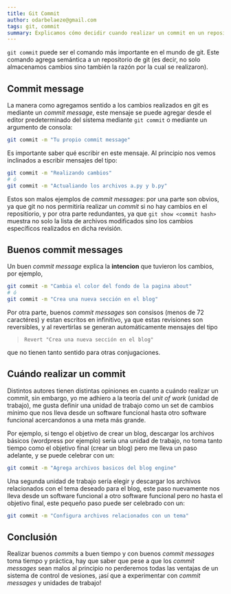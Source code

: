 ```yaml
---
title: Git Commit
author: odarbelaeze@gmail.com
tags: git, commit
summary: Explicamos cómo decidir cuando realizar un commit en un repositorio.
---
```


`git commit` puede ser el comando más importante en el mundo de git. Este
comando agrega semántica a un repositorio de git (es decir, no solo almacenamos
cambios sino también la razón por la cual se realizaron).

## Commit message

La manera como agregamos sentido a los cambios realizados en git es mediante
un _commit message_, este mensaje se puede agregar desde el editor predeterminado
del sistema mediante `git commit` o mediante un argumento de consola:

```bash
git commit -m "Tu propio commit message"
```

Es importante saber qué escribir en este mensaje. Al principio nos vemos
inclinados a escribir mensajes del tipo:

```bash
git commit -m "Realizando cambios"
# ó
git commit -m "Actualiando los archivos a.py y b.py"
```

Estos son malos ejemplos de _commit messages_: por una parte son obvios, ya
que git no nos permitiría realizar un _commit_ si no hay cambios en el
repositiorio, y por otra parte redundantes, ya que `git show <commit hash>`
muestra no solo la lista de archivos modificados sino los cambios específicos
realizados en dicha revisión.

## Buenos commit messages

Un buen _commit message_ explica la **intencion** que tuvieron los cambios, por
ejemplo,

```bash
git commit -m "Cambia el color del fondo de la pagina about"
# ó
git commit -m "Crea una nueva sección en el blog"
```

Por otra parte, buenos _commit messages_ son consisos (menos de 72 caractéres)
y estan escritos en infinitivo, ya que estas revisiones son reversibles, y al
revertirlas se generan automáticamente mensajes del tipo

> `Revert "Crea una nueva sección en el blog"`

que no tienen tanto sentido para otras conjugaciones.

## Cuándo realizar un commit

Distintos autores tienen distintas opiniones en cuanto a cuándo realizar un
commit, sin embargo, yo me adhiero a la teoría del _unit of work_ (unidad de
trabajo), me gusta definir una unidad de trabajo como un set de cambios mínimo
que nos lleva desde un software funcional hasta otro software funcional
acercandonos a una meta más grande.

Por ejemplo, si tengo el objetivo de crear un blog, descargar los archivos
básicos (wordpress por ejemplo) sería una unidad de trabajo, no toma tanto
tiempo como el objetivo final (crear un blog) pero me lleva un paso adelante,
y se puede celebrar con un:

```bash
git commit -m "Agrega archivos basicos del blog engine"
```

Una segunda unidad de trabajo sería elegir y descargar los archivos relacionados
con el tema deseado para el blog, este paso nuevamente nos lleva desde un
software funcional a otro software funcional pero no hasta el objetivo final,
este pequeño paso puede ser celebrado con un:

```bash
git commit -m "Configura archivos relacionados con un tema"
```

## Conclusión

Realizar buenos _commits_ a buen tiempo y con buenos _commit messages_ toma
tiempo y práctica, hay que saber que pese a que los _commit messages_ sean
malos al principio no perderemos todas las ventajas de un sistema de control de
vesiones, ¡así que a experimentar con _commit messages_ y unidades de trabajo!
